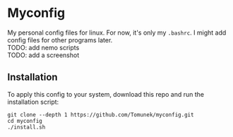 # Myconfig
My personal config files for linux. For now, it's only my `.bashrc`. I might add config files for other programs later.  
TODO: add nemo scripts  
TODO: add a screenshot
## Installation
To apply this config to your system, download this repo and run the installation script:
```console
git clone --depth 1 https://github.com/Tomunek/myconfig.git
cd myconfig
./install.sh
```